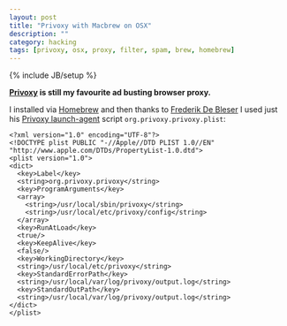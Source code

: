 ```yaml
---
layout: post
title: "Privoxy with Macbrew on OSX"
description: ""
category: hacking
tags: [privoxy, osx, proxy, filter, spam, brew, homebrew]
---
```

{% include JB/setup %}

**[Privoxy](http://privoxy.org/) is still my favourite ad busting browser proxy.**

I installed via [Homebrew](http://mxcl.github.com/homebrew/) and then thanks to [Frederik De Bleser](https://github.com/fdb) I used just his [Privoxy launch-agent](https://github.com/fdb/privoxy-config) script `org.privoxy.privoxy.plist`:

    <?xml version="1.0" encoding="UTF-8"?>
    <!DOCTYPE plist PUBLIC "-//Apple//DTD PLIST 1.0//EN" "http://www.apple.com/DTDs/PropertyList-1.0.dtd">
    <plist version="1.0">
    <dict>
      <key>Label</key>
      <string>org.privoxy.privoxy</string>
      <key>ProgramArguments</key>
      <array>
        <string>/usr/local/sbin/privoxy</string>
        <string>/usr/local/etc/privoxy/config</string>
      </array>
      <key>RunAtLoad</key>
      <true/>
      <key>KeepAlive</key>
      <false/>
      <key>WorkingDirectory</key>
      <string>/usr/local/etc/privoxy</string>
      <key>StandardErrorPath</key>
      <string>/usr/local/var/log/privoxy/output.log</string>
      <key>StandardOutPath</key>
      <string>/usr/local/var/log/privoxy/output.log</string>
    </dict>
    </plist>
